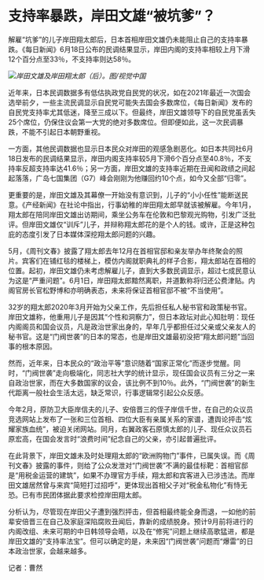 

# 支持率暴跌，岸田文雄“被坑爹”？

解雇“坑爹”的儿子岸田翔太郎后，日本首相岸田文雄仍未能阻止自己的支持率暴跌。《每日新闻》6月18日公布的民调结果显示，岸田内阁的支持率相较上月下滑12个百分点至33％，不支持率则达58％。

![](https://inews.gtimg.com/om_bt/O2qp27a7WXHIUJtKn8Cejctw-gzEVp5jJVmfgigko3cx0AA/1000)_岸田文雄及岸田翔太郎（后）。图/视觉中国_

近年来，日本民调数据多有低估执政党自民党的状况，如在2021年最近一次国会选举前夕，一些主流民调显示自民党可能失去国会多数席位，《每日新闻》发布的自民党支持率尤其低迷，降至三成以下。但最终，岸田文雄领导下的自民党虽丢失25个席位，仍保住议会第一大党的绝对多数席位。但即便如此，这一次民调暴跌，不能不引起日本朝野重视。

一方面，其他民调数据也显示日本民众对岸田的观感急剧恶化。如日本共同社6月18日发布的民调结果显示，岸田内阁支持率较5月下滑6个百分点至40.8％，不支持率反超支持率达41.6％；另一方面，岸田文雄的支持率近期在丑闻和政绩之间起起落落，广岛七国集团（G7）峰会刚刚为他赚回约10个点，如今又全部“归零”。

更重要的是，岸田文雄及其幕僚一开始没有意识到，儿子的“小小任性”能断送民意。《产经新闻》在社论中指出，行事幼稚的岸田翔太郎早就该被解雇。今年1月，翔太郎在陪同岸田文雄出访期间，乘坐公务车在伦敦和巴黎观光购物，引发广泛批评。但岸田文雄仅“训斥”儿子，并辩称翔太郎花的是个人的钱。或许，正是这种包庇的态度引发了日本媒体深挖翔太郎问题的兴趣。

5月，《周刊文春》披露了翔太郎去年12月在首相官邸和亲友举办年终聚会的照片。宾客们在铺红毯的楼梯上，模仿内阁就职典礼的样子合影，翔太郎站在首相的位置。起初，岸田文雄仍未考虑解雇儿子，直到大多数民调显示，超过七成民意认为这是“严重问题”。6月1日，岸田翔太郎黯然离职，并道歉称将归还公费津贴。内阁官房长官松野博和亦明确表态，未来将保证首相官邸不被“不当使用”。

32岁的翔太郎2020年3月开始为父亲工作，先后担任私人秘书官和政策秘书官。岸田文雄称，他重用儿子是因其“个性和洞察力”，但日本政坛对此心知肚明：现任内阁阁员和国会议员，凡是政治世家出身的，早年几乎都担任过父亲或父亲友人的秘书官。这是“门阀世袭”的日本的常态，也是岸田文雄最初没把“翔太郎问题”当回事的根本原因。

然而，近年来，日本民众的“政治平等”意识随着“国家正常化”而逐步觉醒。同时，“门阀世袭”走向极端化，同志社大学的统计显示，现任国会议员有三分之一来自政治世家，而在大多数国家的议会，该比例不到10％。此外，“门阀世袭”的新生代距离一般社会生活太远，缺乏常识，行事逻辑常引起公众反感。

今年2月，原防卫大臣岸信夫的儿子、安倍晋三的侄子岸信千世，在自己的众议员竞选网站上发布了一张和三位首相、四位大臣有亲属关系的家谱，遭舆论抨击“炫耀家族血统”，被迫关闭网站。同月，右翼政客石原慎太郎的儿子、现任众议员石原宏高，在国会发言时“浪费时间”纪念自己的父亲，亦引起普遍批评。

在此背景下，岸田文雄未及时处理翔太郎的“欧洲购物门”事件，已属失误。而《周刊文春》披露的事件，则给了公众发泄对“门阀世袭”不满的最佳标靶：首相官邸是“用税金运营的建筑”，如果不办理官方手续，翔太郎和宾客进入已涉违法。而岸田文雄居然曾与来宾“简短打过招呼”，更体现出首相父子对“税金私物化”有恃无恐。已有市民团体据此要求检控岸田翔太郎。

分析认为，尽管现在岸田父子遭到强烈抨击，但首相最终能全身而退，一如他的前辈安倍晋三在自己及家庭深陷腐败丑闻后，靠新的成绩脱身。预计9月前将进行的内阁改组、未来可期的中日韩领导会晤，以及在“修宪”问题上继续高歌猛进，都是岸田文雄的“支持率法宝”。但可以确定的是，未来因“门阀世袭”问题而“爆雷”的日本政治世家，会越来越多。

记者：曹然

